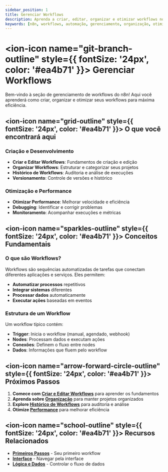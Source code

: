 ```yaml
---
sidebar_position: 1
title: Gerenciar Workflows
description: Aprenda a criar, editar, organizar e otimizar workflows no n8n
keywords: [n8n, workflows, automação, gerenciamento, organização, otimização]
---
```


# <ion-icon name="git-branch-outline" style={{ fontSize: '24px', color: '#ea4b71' }}></ion-icon> Gerenciar Workflows

Bem-vindo à seção de gerenciamento de workflows do n8n! Aqui você aprenderá como criar, organizar e otimizar seus workflows para máxima eficiência.

## <ion-icon name="grid-outline" style={{ fontSize: '24px', color: '#ea4b71' }}></ion-icon> O que você encontrará aqui

### Criação e Desenvolvimento

- **Criar e Editar Workflows**: Fundamentos de criação e edição
- **Organizar Workflows**: Estruturar e categorizar seus projetos
- **Histórico de Workflows**: Auditoria e análise de execuções
- **Versionamento**: Controle de versões e histórico

### Otimização e Performance

- **Otimizar Performance**: Melhorar velocidade e eficiência
- **Debugging**: Identificar e corrigir problemas
- **Monitoramento**: Acompanhar execuções e métricas

## <ion-icon name="sparkles-outline" style={{ fontSize: '24px', color: '#ea4b71' }}></ion-icon> Conceitos Fundamentais

### O que são Workflows?

Workflows são sequências automatizadas de tarefas que conectam diferentes aplicações e serviços. Eles permitem:

- **Automatizar processos** repetitivos
- **Integrar sistemas** diferentes
- **Processar dados** automaticamente
- **Executar ações** baseadas em eventos

### Estrutura de um Workflow

Um workflow típico contém:

- **Trigger**: Inicia o workflow (manual, agendado, webhook)
- **Nodes**: Processam dados e executam ações
- **Conexões**: Definem o fluxo entre nodes
- **Dados**: Informações que fluem pelo workflow

## <ion-icon name="arrow-forward-circle-outline" style={{ fontSize: '24px', color: '#ea4b71' }}></ion-icon> Próximos Passos

1. **Comece com [Criar e Editar Workflows](./criar-editar)** para aprender os fundamentos
2. **Aprenda sobre [Organização](./organizar)** para manter projetos organizados
3. **Explore [Histórico de Workflows](./historico)** para auditoria e análise
4. **Otimize [Performance](./otimizar)** para melhorar eficiência

## <ion-icon name="school-outline" style={{ fontSize: '24px', color: '#ea4b71' }}></ion-icon> Recursos Relacionados

- **[Primeiros Passos](../../primeiros-passos/primeiro-workflow)** - Seu primeiro workflow
- **[Interface](../interface/navegacao-editor-ui)** - Navegar pela interface
- **[Lógica e Dados](../../logica-e-dados)** - Controlar o fluxo de dados
